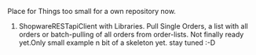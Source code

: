 Place for Things too small for a own repository now.

1. ShopwareRESTapiClient with Libraries.
   Pull Single Orders, a list with all orders or batch-pulling of all orders from order-lists.
   <strikethrough>Not finally ready yet.</strikethrough>Only small example n bit of a skeleton yet. stay tuned :-D